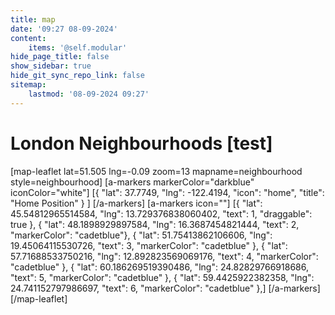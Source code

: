 ```yaml
---
title: map
date: '09:27 08-09-2024'
content:
    items: '@self.modular'
hide_page_title: false
show_sidebar: true
hide_git_sync_repo_link: false
sitemap:
    lastmod: '08-09-2024 09:27'
---
```


# London Neighbourhoods [test]
[map-leaflet lat=51.505 lng=-0.09 zoom=13 mapname=neighbourhood style=neighbourhood]
[a-markers markerColor="darkblue"
iconColor="white"]
[{ "lat": 37.7749, "lng": -122.4194, "icon": "home", "title": "Home Position" } ]
[/a-markers]
[a-markers icon=""]
[{ "lat": 45.54812965514584, "lng": 13.729376838060402, "text": 1, "draggable": true  },
{ "lat":  48.1898929897584, "lng": 16.3687454821444, "text": 2, "markerColor": "cadetblue"},
{ "lat":  51.75413862106606, "lng": 19.45064115530726, "text": 3, "markerColor": "cadetblue" },
{ "lat":  57.71688533750216, "lng": 12.892823569069176, "text": 4, "markerColor": "cadetblue" },
{ "lat":  60.186269519390486, "lng": 24.82829766918686, "text": 5, "markerColor": "cadetblue" },
{ "lat":  59.4425922382358, "lng": 24.741152797986697, "text": 6, "markerColor": "cadetblue" },]
[/a-markers]
[/map-leaflet]